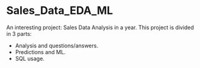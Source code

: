 # Sales_Data_EDA_ML
An interesting project: Sales Data Analysis in a year.
This project is divided in 3 parts:
  - Analysis and questions/answers.
  - Predictions and ML.
  - SQL usage.
